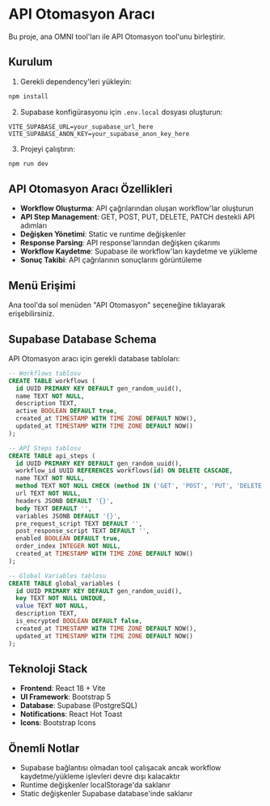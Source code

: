 # API Otomasyon Aracı

Bu proje, ana OMNI tool'ları ile API Otomasyon tool'unu birleştirir.

## Kurulum

1. Gerekli dependency'leri yükleyin:
```bash
npm install
```

2. Supabase konfigürasyonu için `.env.local` dosyası oluşturun:
```env
VITE_SUPABASE_URL=your_supabase_url_here
VITE_SUPABASE_ANON_KEY=your_supabase_anon_key_here
```

3. Projeyi çalıştırın:
```bash
npm run dev
```

## API Otomasyon Aracı Özellikleri

- **Workflow Oluşturma**: API çağrılarından oluşan workflow'lar oluşturun
- **API Step Management**: GET, POST, PUT, DELETE, PATCH destekli API adımları
- **Değişken Yönetimi**: Static ve runtime değişkenler
- **Response Parsing**: API response'larından değişken çıkarımı
- **Workflow Kaydetme**: Supabase ile workflow'ları kaydetme ve yükleme
- **Sonuç Takibi**: API çağrılarının sonuçlarını görüntüleme

## Menü Erişimi

Ana tool'da sol menüden "API Otomasyon" seçeneğine tıklayarak erişebilirsiniz.

## Supabase Database Schema

API Otomasyon aracı için gerekli database tabloları:

```sql
-- Workflows tablosu
CREATE TABLE workflows (
  id UUID PRIMARY KEY DEFAULT gen_random_uuid(),
  name TEXT NOT NULL,
  description TEXT,
  active BOOLEAN DEFAULT true,
  created_at TIMESTAMP WITH TIME ZONE DEFAULT NOW(),
  updated_at TIMESTAMP WITH TIME ZONE DEFAULT NOW()
);

-- API Steps tablosu
CREATE TABLE api_steps (
  id UUID PRIMARY KEY DEFAULT gen_random_uuid(),
  workflow_id UUID REFERENCES workflows(id) ON DELETE CASCADE,
  name TEXT NOT NULL,
  method TEXT NOT NULL CHECK (method IN ('GET', 'POST', 'PUT', 'DELETE', 'PATCH')),
  url TEXT NOT NULL,
  headers JSONB DEFAULT '{}',
  body TEXT DEFAULT '',
  variables JSONB DEFAULT '{}',
  pre_request_script TEXT DEFAULT '',
  post_response_script TEXT DEFAULT '',
  enabled BOOLEAN DEFAULT true,
  order_index INTEGER NOT NULL,
  created_at TIMESTAMP WITH TIME ZONE DEFAULT NOW()
);

-- Global Variables tablosu
CREATE TABLE global_variables (
  id UUID PRIMARY KEY DEFAULT gen_random_uuid(),
  key TEXT NOT NULL UNIQUE,
  value TEXT NOT NULL,
  description TEXT,
  is_encrypted BOOLEAN DEFAULT false,
  created_at TIMESTAMP WITH TIME ZONE DEFAULT NOW(),
  updated_at TIMESTAMP WITH TIME ZONE DEFAULT NOW()
);
```

## Teknoloji Stack

- **Frontend**: React 18 + Vite
- **UI Framework**: Bootstrap 5
- **Database**: Supabase (PostgreSQL)
- **Notifications**: React Hot Toast
- **Icons**: Bootstrap Icons

## Önemli Notlar

- Supabase bağlantısı olmadan tool çalışacak ancak workflow kaydetme/yükleme işlevleri devre dışı kalacaktır
- Runtime değişkenler localStorage'da saklanır
- Static değişkenler Supabase database'inde saklanır 